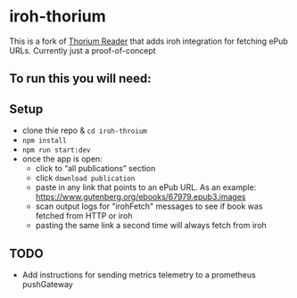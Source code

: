 # iroh-thorium

This is a fork of [Thorium Reader](https://www.edrlab.org/software/thorium-reader/) that adds iroh integration for fetching ePub URLs. Currently just a proof-of-concept

To run this you will need:
- 

## Setup
- clone thie repo & `cd iroh-throium`
- `npm install`
- `npm run start:dev`
- once the app is open:
    - click to “all publications” section
    - click `download publication`
    - paste in any link that points to an ePub URL. As an example: https://www.gutenberg.org/ebooks/67979.epub3.images
    - scan output logs for "irohFetch" messages to see if book was fetched from HTTP or iroh
    - pasting the same link a second time will always fetch from iroh

## TODO
* Add instructions for sending metrics telemetry to a prometheus pushGateway